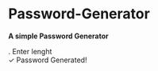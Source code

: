 # Password-Generator

<b> A simple Password Generator </b> 

<span>&#8228;<span> Enter lenght <br>
<span>&#10003;</span> Password Generated!

